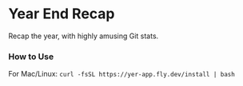 # Year End Recap

Recap the year, with highly amusing Git stats.

### How to Use

For Mac/Linux: `curl -fsSL https://yer-app.fly.dev/install | bash`
